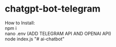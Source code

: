 # chatgpt-bot-telegram
How to Install: <BR>
npm i <BR>
nano .env (ADD TELEGRAM API AND OPENAI API) <BR>
node index.js
"# ai-chatbot" 
